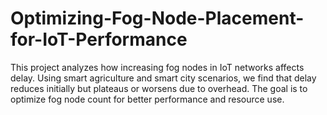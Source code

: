 # Optimizing-Fog-Node-Placement-for-IoT-Performance
This project analyzes how increasing fog nodes in IoT networks affects delay. Using smart agriculture and smart city scenarios, we find that delay reduces initially but plateaus or worsens due to overhead. The goal is to optimize fog node count for better performance and resource use.
